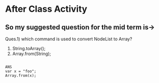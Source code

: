 # After Class Activity

## So my suggested question for the mid term is->

Ques.1) which command is used to convert NodeList to Array?

1. String.toArray();
2. Array.from(String);

```

ANS
var x = "foo";
Array.from(x); 
